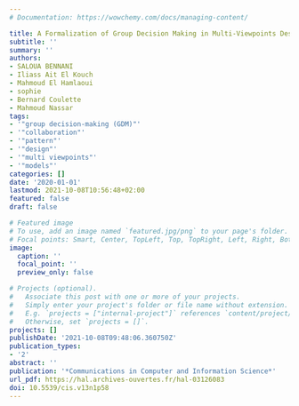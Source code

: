 ```yaml
---
# Documentation: https://wowchemy.com/docs/managing-content/

title: A Formalization of Group Decision Making in Multi-Viewpoints Design
subtitle: ''
summary: ''
authors:
- SALOUA BENNANI
- Iliass Ait El Kouch
- Mahmoud El Hamlaoui
- sophie  
- Bernard Coulette
- Mahmoud Nassar
tags:
- '"group decision-making (GDM)"'
- '"collaboration"'
- '"pattern"'
- '"design"'
- '"multi viewpoints"'
- '"models"'
categories: []
date: '2020-01-01'
lastmod: 2021-10-08T10:56:48+02:00
featured: false
draft: false

# Featured image
# To use, add an image named `featured.jpg/png` to your page's folder.
# Focal points: Smart, Center, TopLeft, Top, TopRight, Left, Right, BottomLeft, Bottom, BottomRight.
image:
  caption: ''
  focal_point: ''
  preview_only: false

# Projects (optional).
#   Associate this post with one or more of your projects.
#   Simply enter your project's folder or file name without extension.
#   E.g. `projects = ["internal-project"]` references `content/project/deep-learning/index.md`.
#   Otherwise, set `projects = []`.
projects: []
publishDate: '2021-10-08T09:48:06.360750Z'
publication_types:
- '2'
abstract: ''
publication: '*Communications in Computer and Information Science*'
url_pdf: https://hal.archives-ouvertes.fr/hal-03126083
doi: 10.5539/cis.v13n1p58
---
```

